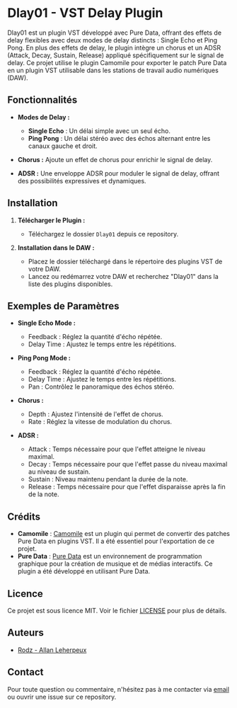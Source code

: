 # Dlay01 - VST Delay Plugin

Dlay01 est un plugin VST développé avec Pure Data, offrant des effets de delay flexibles avec deux modes de delay distincts : Single Echo et Ping Pong. En plus des effets de delay, le plugin intègre un chorus et un ADSR (Attack, Decay, Sustain, Release) appliqué spécifiquement sur le signal de delay. Ce projet utilise le plugin Camomile pour exporter le patch Pure Data en un plugin VST utilisable dans les stations de travail audio numériques (DAW).

## Fonctionnalités

- **Modes de Delay :**
  - **Single Echo** : Un délai simple avec un seul écho.
  - **Ping Pong** : Un délai stéréo avec des échos alternant entre les canaux gauche et droit.

- **Chorus :** Ajoute un effet de chorus pour enrichir le signal de delay.

- **ADSR :** Une enveloppe ADSR pour moduler le signal de delay, offrant des possibilités expressives et dynamiques.

## Installation

1. **Télécharger le Plugin :**
   - Téléchargez le dossier `Dlay01` depuis ce repository.

2. **Installation dans le DAW :**
   - Placez le dossier téléchargé dans le répertoire des plugins VST de votre DAW.
   - Lancez ou redémarrez votre DAW et recherchez "Dlay01" dans la liste des plugins disponibles.

## Exemples de Paramètres

- **Single Echo Mode :**
  - Feedback : Réglez la quantité d'écho répétée.
  - Delay Time : Ajustez le temps entre les répétitions.

- **Ping Pong Mode :**
  - Feedback : Réglez la quantité d'écho répétée.
  - Delay Time : Ajustez le temps entre les répétitions.
  - Pan : Contrôlez le panoramique des échos stéréo.

- **Chorus :**
  - Depth : Ajustez l'intensité de l'effet de chorus.
  - Rate : Réglez la vitesse de modulation du chorus.

- **ADSR :**
  - Attack : Temps nécessaire pour que l'effet atteigne le niveau maximal.
  - Decay : Temps nécessaire pour que l'effet passe du niveau maximal au niveau de sustain.
  - Sustain : Niveau maintenu pendant la durée de la note.
  - Release : Temps nécessaire pour que l'effet disparaisse après la fin de la note.

## Crédits

- **Camomile** : [Camomile](https://camomile.io) est un plugin qui permet de convertir des patches Pure Data en plugins VST. Il a été essentiel pour l'exportation de ce projet.
- **Pure Data** : [Pure Data](https://puredata.info) est un environnement de programmation graphique pour la création de musique et de médias interactifs. Ce plugin a été développé en utilisant Pure Data.

## Licence

Ce projet est sous licence MIT. Voir le fichier [LICENSE](LICENSE) pour plus de détails.

## Auteurs

- [Rodz - Allan Leherpeux](https://github.com/Rodzpm)

## Contact

Pour toute question ou commentaire, n'hésitez pas à me contacter via [email](allan.leherpeux@epitech.eu) ou ouvrir une issue sur ce repository.
